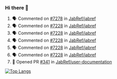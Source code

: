 ### Hi there 👋

<!--START_SECTION:activity-->
1. 🗣 Commented on [#7278](https://github.com/JabRef/jabref/issues/7278) in [JabRef/jabref](https://github.com/JabRef/jabref)
2. 🗣 Commented on [#7228](https://github.com/JabRef/jabref/issues/7228) in [JabRef/jabref](https://github.com/JabRef/jabref)
3. 🗣 Commented on [#7228](https://github.com/JabRef/jabref/issues/7228) in [JabRef/jabref](https://github.com/JabRef/jabref)
4. 🗣 Commented on [#7228](https://github.com/JabRef/jabref/issues/7228) in [JabRef/jabref](https://github.com/JabRef/jabref)
5. 🗣 Commented on [#7228](https://github.com/JabRef/jabref/issues/7228) in [JabRef/jabref](https://github.com/JabRef/jabref)
6. 🗣 Commented on [#7228](https://github.com/JabRef/jabref/issues/7228) in [JabRef/jabref](https://github.com/JabRef/jabref)
7. 💪 Opened PR [#341](https://github.com/JabRef/user-documentation/pull/341) in [JabRef/user-documentation](https://github.com/JabRef/user-documentation)
<!--END_SECTION:activity-->

[![Top Langs](https://github-readme-stats.vercel.app/api/top-langs/?username=k3KAW8Pnf7mkmdSMPHz27&layout=compact)](https://github.com/anuraghazra/github-readme-stats)

<!--
**k3KAW8Pnf7mkmdSMPHz27/k3KAW8Pnf7mkmdSMPHz27** is a ✨ _special_ ✨ repository because its `README.md` (this file) appears on your GitHub profile.

Here are some ideas to get you started:

- 🔭 I’m currently working on ...
- 🌱 I’m currently learning ...
- 👯 I’m looking to collaborate on ...
- 🤔 I’m looking for help with ...
- 💬 Ask me about ...
- 📫 How to reach me: ...
- 😄 Pronouns: ...
- ⚡ Fun fact: ...
-->
